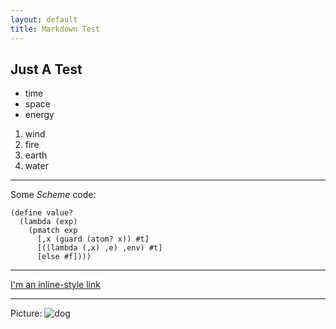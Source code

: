 ```yaml
---
layout: default
title: Markdown Test
---
```


Just A Test
-----------


* time
* space
* energy

1. wind
2. fire
3. earth
4. water


---------------------------------------

Some *Scheme* code:

    (define value?
      (lambda (exp)
        (pmatch exp
          [,x (guard (atom? x)) #t]
          [((lambda (,x) ,e) ,env) #t]
          [else #f])))

--------------------------

[I'm an inline-style link](https://www.google.com)

--------------------------

Picture:
![dog](https://encrypted-tbn1.gstatic.com/images?q=tbn:ANd9GcTVZdc4qJd7an7I87cwFr_jum3bD8kululFx0YU8SgSw6Qne4A1)

